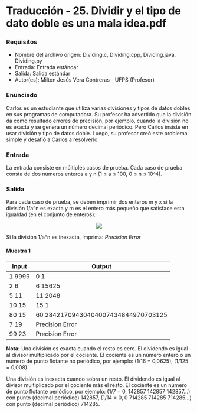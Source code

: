 # Traducción - 25. Dividir y el tipo de dato doble es una mala idea.pdf

### Requisitos
- Nombre del archivo origen: Dividing.c, Dividing.cpp, Dividing.java, Dividing.py
- Entrada: Entrada estándar
- Salida: Salida estándar
- Autor(es): Milton Jesús Vera Contreras - UFPS (Profesor)

### Enunciado
Carlos es un estudiante que utiliza varias divisiones y tipos de datos dobles en sus programas de computadora. Su profesor ha advertido que la división da como resultado errores de precisión, por ejemplo, cuando la división no es exacta y se genera un número decimal periódico. Pero Carlos insiste en usar división y tipo de datos doble. Luego, su profesor creó este problema simple y desafió a Carlos a resolverlo.

### Entrada
La entrada consiste en múltiples casos de prueba. Cada caso de prueba consta de dos números enteros a y n (1 ≤ a ≤ 100, 0 ≤ n ≤ 10^4).

### Salida
Para cada caso de prueba, se deben imprimir dos enteros m y x si la división 1/a^n es exacta y m es el entero más pequeño que satisface esta igualdad (en el conjunto de enteros):

<div align="center"><img src="https://github.com/josuerom/maraton-programacionUMD/blob/main/img/25_Dividing.png"></div>

Si la división 1/a^n es inexacta, imprima: *Precision Error*

#### Muestra 1
| Input | Output |
| ----- | ------ |
| 1 9999 | 0 1 |
| 2 6 | 6 15625 |
| 5 11 | 11 2048 |
| 10 15 | 15 1 |
| 80 15 | 60 28421709430404007434844970703125 |
| 7 19 | Precision Error |
| 99 23 | Precision Error |

**Nota:** Una división es exacta cuando el resto es cero. El dividendo es igual al divisor multiplicado por el cociente. El cociente es un número entero o un número de punto flotante no periódico, por ejemplo: (1/16 = 0,0625), (1/125 = 0,008).

Una división es inexacta cuando sobra un resto. El dividendo es igual al divisor multiplicado por el cociente más el resto. El cociente es un número de punto flotante periódico, por ejemplo: (1/7 = 0, 142857 142857 142857...) con punto (decimal periódico) 142857, (1/14 = 0, 0 714285 714285 714285...) con punto (decimal periódico) 714285.